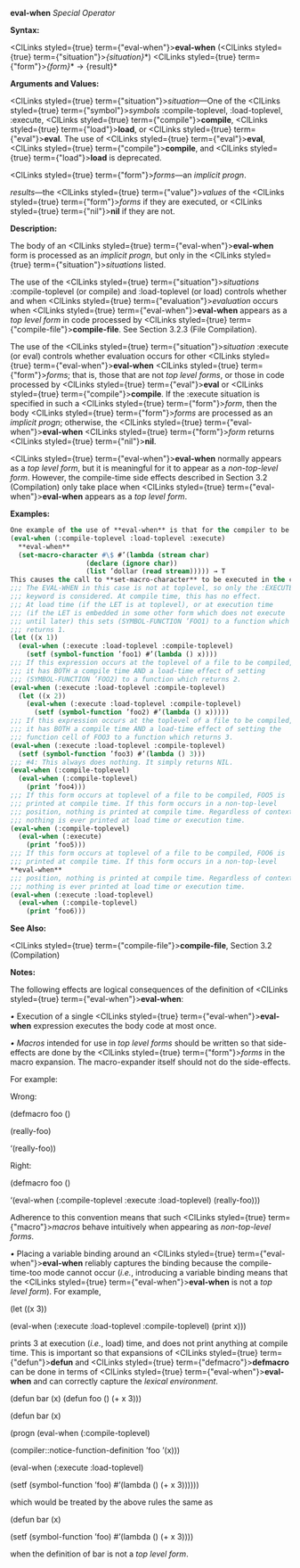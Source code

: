 **eval-when** *Special Operator* 



**Syntax:** 



<ClLinks styled={true} term={"eval-when"}><b>eval-when</b></ClLinks> (<ClLinks styled={true} term={"situation"}><i>\{situation\}</i></ClLinks>\*) <ClLinks styled={true} term={"form"}><i>\{form\}</i></ClLinks>\* → \{result\}\* 



**Arguments and Values:** 



<ClLinks styled={true} term={"situation"}><i>situation</i></ClLinks>—One of the <ClLinks styled={true} term={"symbol"}><i>symbols</i></ClLinks> :compile-toplevel, :load-toplevel, :execute, <ClLinks styled={true} term={"compile"}><b>compile</b></ClLinks>, <ClLinks styled={true} term={"load"}><b>load</b></ClLinks>, or <ClLinks styled={true} term={"eval"}><b>eval</b></ClLinks>. The use of <ClLinks styled={true} term={"eval"}><b>eval</b></ClLinks>, <ClLinks styled={true} term={"compile"}><b>compile</b></ClLinks>, and <ClLinks styled={true} term={"load"}><b>load</b></ClLinks> is deprecated. 



<ClLinks styled={true} term={"form"}><i>forms</i></ClLinks>—an *implicit progn*. 



*results*—the <ClLinks styled={true} term={"value"}><i>values</i></ClLinks> of the <ClLinks styled={true} term={"form"}><i>forms</i></ClLinks> if they are executed, or <ClLinks styled={true} term={"nil"}><b>nil</b></ClLinks> if they are not. 



**Description:** 



The body of an <ClLinks styled={true} term={"eval-when"}><b>eval-when</b></ClLinks> form is processed as an *implicit progn*, but only in the <ClLinks styled={true} term={"situation"}><i>situations</i></ClLinks> listed. 



The use of the <ClLinks styled={true} term={"situation"}><i>situations</i></ClLinks> :compile-toplevel (or compile) and :load-toplevel (or load) controls whether and when <ClLinks styled={true} term={"evaluation"}><i>evaluation</i></ClLinks> occurs when <ClLinks styled={true} term={"eval-when"}><b>eval-when</b></ClLinks> appears as a *top level form* in code processed by <ClLinks styled={true} term={"compile-file"}><b>compile-file</b></ClLinks>. See Section 3.2.3 (File Compilation). 



The use of the <ClLinks styled={true} term={"situation"}><i>situation</i></ClLinks> :execute (or eval) controls whether evaluation occurs for other <ClLinks styled={true} term={"eval-when"}><b>eval-when</b></ClLinks> <ClLinks styled={true} term={"form"}><i>forms</i></ClLinks>; that is, those that are not *top level forms*, or those in code processed by <ClLinks styled={true} term={"eval"}><b>eval</b></ClLinks> or <ClLinks styled={true} term={"compile"}><b>compile</b></ClLinks>. If the :execute situation is specified in such a <ClLinks styled={true} term={"form"}><i>form</i></ClLinks>, then the body <ClLinks styled={true} term={"form"}><i>forms</i></ClLinks> are processed as an *implicit progn*; otherwise, the <ClLinks styled={true} term={"eval-when"}><b>eval-when</b></ClLinks> <ClLinks styled={true} term={"form"}><i>form</i></ClLinks> returns <ClLinks styled={true} term={"nil"}><b>nil</b></ClLinks>. 



<ClLinks styled={true} term={"eval-when"}><b>eval-when</b></ClLinks> normally appears as a *top level form*, but it is meaningful for it to appear as a *non-top-level form*. However, the compile-time side effects described in Section 3.2 (Compilation) only take place when <ClLinks styled={true} term={"eval-when"}><b>eval-when</b></ClLinks> appears as a *top level form*. 



**Examples:**
```lisp
One example of the use of **eval-when** is that for the compiler to be able to read a file properly when it uses user-defined *reader macros*, it is necessary to write 
(eval-when (:compile-toplevel :load-toplevel :execute)  
  **eval-when** 
  (set-macro-character #\$ #’(lambda (stream char) 
			       (declare (ignore char)) 
			       (list ’dollar (read stream))))) → T 
This causes the call to **set-macro-character** to be executed in the compiler’s execution environment, thereby modifying its reader syntax table. 
;;; The EVAL-WHEN in this case is not at toplevel, so only the :EXECUTE 
;;; keyword is considered. At compile time, this has no effect. 
;;; At load time (if the LET is at toplevel), or at execution time 
;;; (if the LET is embedded in some other form which does not execute 
;;; until later) this sets (SYMBOL-FUNCTION ’FOO1) to a function which 
;;; returns 1. 
(let ((x 1)) 
  (eval-when (:execute :load-toplevel :compile-toplevel) 
    (setf (symbol-function ’foo1) #’(lambda () x)))) 
;;; If this expression occurs at the toplevel of a file to be compiled, 
;;; it has BOTH a compile time AND a load-time effect of setting 
;;; (SYMBOL-FUNCTION ’FOO2) to a function which returns 2. 
(eval-when (:execute :load-toplevel :compile-toplevel) 
  (let ((x 2)) 
    (eval-when (:execute :load-toplevel :compile-toplevel) 
      (setf (symbol-function ’foo2) #’(lambda () x))))) 
;;; If this expression occurs at the toplevel of a file to be compiled, 
;;; it has BOTH a compile time AND a load-time effect of setting the 
;;; function cell of FOO3 to a function which returns 3. 
(eval-when (:execute :load-toplevel :compile-toplevel) 
  (setf (symbol-function ’foo3) #’(lambda () 3))) 
;;; #4: This always does nothing. It simply returns NIL. 
(eval-when (:compile-toplevel) 
  (eval-when (:compile-toplevel) 
    (print ’foo4))) 
;;; If this form occurs at toplevel of a file to be compiled, FOO5 is 
;;; printed at compile time. If this form occurs in a non-top-level 
;;; position, nothing is printed at compile time. Regardless of context, 
;;; nothing is ever printed at load time or execution time. 
(eval-when (:compile-toplevel) 
  (eval-when (:execute) 
    (print ’foo5))) 
;;; If this form occurs at toplevel of a file to be compiled, FOO6 is 
;;; printed at compile time. If this form occurs in a non-top-level  
**eval-when** 
;;; position, nothing is printed at compile time. Regardless of context, 
;;; nothing is ever printed at load time or execution time. 
(eval-when (:execute :load-toplevel) 
  (eval-when (:compile-toplevel) 
    (print ’foo6))) 
```
**See Also:** 



<ClLinks styled={true} term={"compile-file"}><b>compile-file</b></ClLinks>, Section 3.2 (Compilation) 



**Notes:** 



The following effects are logical consequences of the definition of <ClLinks styled={true} term={"eval-when"}><b>eval-when</b></ClLinks>: 



*•* Execution of a single <ClLinks styled={true} term={"eval-when"}><b>eval-when</b></ClLinks> expression executes the body code at most once. 



*• Macros* intended for use in *top level forms* should be written so that side-effects are done by the <ClLinks styled={true} term={"form"}><i>forms</i></ClLinks> in the macro expansion. The macro-expander itself should not do the side-effects. 



For example: 



Wrong: 



(defmacro foo () 



(really-foo) 



‘(really-foo)) 



Right: 



(defmacro foo () 



‘(eval-when (:compile-toplevel :execute :load-toplevel) (really-foo))) 



Adherence to this convention means that such <ClLinks styled={true} term={"macro"}><i>macros</i></ClLinks> behave intuitively when appearing as *non-top-level forms*. 



*•* Placing a variable binding around an <ClLinks styled={true} term={"eval-when"}><b>eval-when</b></ClLinks> reliably captures the binding because the compile-time-too mode cannot occur (*i.e.*, introducing a variable binding means that the <ClLinks styled={true} term={"eval-when"}><b>eval-when</b></ClLinks> is not a *top level form*). For example, 



(let ((x 3)) 



(eval-when (:execute :load-toplevel :compile-toplevel) (print x))) 



prints 3 at execution (*i.e.*, load) time, and does not print anything at compile time. This is important so that expansions of <ClLinks styled={true} term={"defun"}><b>defun</b></ClLinks> and <ClLinks styled={true} term={"defmacro"}><b>defmacro</b></ClLinks> can be done in terms of <ClLinks styled={true} term={"eval-when"}><b>eval-when</b></ClLinks> and can correctly capture the *lexical environment*. 



(defun bar (x) (defun foo () (+ x 3)))  







(defun bar (x) 



(progn (eval-when (:compile-toplevel) 



(compiler::notice-function-definition ’foo ’(x))) 



(eval-when (:execute :load-toplevel) 



(setf (symbol-function ’foo) #’(lambda () (+ x 3)))))) 



which would be treated by the above rules the same as 



(defun bar (x) 



(setf (symbol-function ’foo) #’(lambda () (+ x 3)))) 



when the definition of bar is not a *top level form*. 



